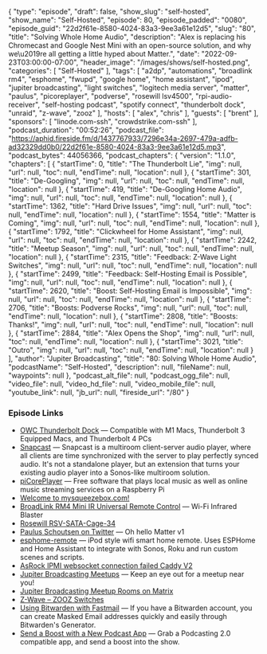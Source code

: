 {
  "type": "episode",
  "draft": false,
  "show_slug": "self-hosted",
  "show_name": "Self-Hosted",
  "episode": 80,
  "episode_padded": "0080",
  "episode_guid": "22d2f61e-8580-4024-83a3-9ee3a61e12d5",
  "slug": "80",
  "title": "Solving Whole Home Audio",
  "description": "Alex is replacing his Chromecast and Google Nest Mini with an open-source solution, and why we\u2019re all getting a little hyped about Matter.",
  "date": "2022-09-23T03:00:00-07:00",
  "header_image": "/images/shows/self-hosted.png",
  "categories": [
    "Self-Hosted"
  ],
  "tags": [
    "a2dp",
    "automations",
    "broadlink rm4",
    "esphome",
    "fwupd",
    "google home",
    "home assistant",
    "ipod",
    "jupiter broadcasting",
    "light switches",
    "logitech media server",
    "matter",
    "paulus",
    "picoreplayer",
    "podverse",
    "rosewill lsv4500",
    "rpi-audio-receiver",
    "self-hosting podcast",
    "spotify connect",
    "thunderbolt dock",
    "unraid",
    "z-wave",
    "zooz"
  ],
  "hosts": [
    "alex",
    "chris"
  ],
  "guests": [
    "brent"
  ],
  "sponsors": [
    "linode.com-ssh",
    "crowdstrike.com-ssh"
  ],
  "podcast_duration": "00:52:26",
  "podcast_file": "https://aphid.fireside.fm/d/1437767933/7296e34a-2697-479a-adfb-ad32329dd0b0/22d2f61e-8580-4024-83a3-9ee3a61e12d5.mp3",
  "podcast_bytes": 44056366,
  "podcast_chapters": {
    "version": "1.1.0",
    "chapters": [
      {
        "startTime": 0,
        "title": "The Thunderbolt Lie",
        "img": null,
        "url": null,
        "toc": null,
        "endTime": null,
        "location": null
      },
      {
        "startTime": 301,
        "title": "De-Googling",
        "img": null,
        "url": null,
        "toc": null,
        "endTime": null,
        "location": null
      },
      {
        "startTime": 419,
        "title": "De-Googling Home Audio",
        "img": null,
        "url": null,
        "toc": null,
        "endTime": null,
        "location": null
      },
      {
        "startTime": 1362,
        "title": "Hard Drive Issues",
        "img": null,
        "url": null,
        "toc": null,
        "endTime": null,
        "location": null
      },
      {
        "startTime": 1554,
        "title": "Matter is Coming",
        "img": null,
        "url": null,
        "toc": null,
        "endTime": null,
        "location": null
      },
      {
        "startTime": 1792,
        "title": "Clickwheel for Home Assistant",
        "img": null,
        "url": null,
        "toc": null,
        "endTime": null,
        "location": null
      },
      {
        "startTime": 2242,
        "title": "Meetup Season",
        "img": null,
        "url": null,
        "toc": null,
        "endTime": null,
        "location": null
      },
      {
        "startTime": 2315,
        "title": "Feedback: Z-Wave Light Switches",
        "img": null,
        "url": null,
        "toc": null,
        "endTime": null,
        "location": null
      },
      {
        "startTime": 2499,
        "title": "Feedback: Self-Hosting Email is Possible",
        "img": null,
        "url": null,
        "toc": null,
        "endTime": null,
        "location": null
      },
      {
        "startTime": 2620,
        "title": "Boost: Self-Hosting Email is Impossible",
        "img": null,
        "url": null,
        "toc": null,
        "endTime": null,
        "location": null
      },
      {
        "startTime": 2706,
        "title": "Boosts: Podverse Rocks",
        "img": null,
        "url": null,
        "toc": null,
        "endTime": null,
        "location": null
      },
      {
        "startTime": 2808,
        "title": "Boosts: Thanks!",
        "img": null,
        "url": null,
        "toc": null,
        "endTime": null,
        "location": null
      },
      {
        "startTime": 2884,
        "title": "Alex Opens the Shop",
        "img": null,
        "url": null,
        "toc": null,
        "endTime": null,
        "location": null
      },
      {
        "startTime": 3021,
        "title": "Outro",
        "img": null,
        "url": null,
        "toc": null,
        "endTime": null,
        "location": null
      }
    ],
    "author": "Jupiter Broadcasting",
    "title": "80: Solving Whole Home Audio",
    "podcastName": "Self-Hosted",
    "description": null,
    "fileName": null,
    "waypoints": null
  },
  "podcast_alt_file": null,
  "podcast_ogg_file": null,
  "video_file": null,
  "video_hd_file": null,
  "video_mobile_file": null,
  "youtube_link": null,
  "jb_url": null,
  "fireside_url": "/80"
}


### Episode Links

  * [OWC Thunderbolt Dock](https://www.amazon.com/OWC-Thunderbolt-Dock-Compatible-Equipped/dp/B097TVLB4F/ "OWC Thunderbolt Dock") — Compatible with M1 Macs, Thunderbolt 3 Equipped Macs, and Thunderbolt 4 PCs
  * [Snapcast](https://github.com/badaix/snapcast "Snapcast") — Snapcast is a multiroom client-server audio player, where all clients are time synchronized with the server to play perfectly synced audio. It's not a standalone player, but an extension that turns your existing audio player into a Sonos-like multiroom solution.
  * [piCorePlayer](https://www.picoreplayer.org/ "piCorePlayer") — Free software that plays local music as well as online music streaming services on a Raspberry Pi 
  * [Welcome to mysqueezebox.com!](https://www.mysqueezebox.com/download "Welcome to mysqueezebox.com!")
  * [BroadLink RM4 Mini IR Universal Remote Control](https://www.amazon.com/Broadlink-RM4-Universal-Control-Compatible/dp/B07ZSF46BX?th=1 "BroadLink RM4 Mini IR Universal Remote Control") — Wi-Fi Infrared Blaster
  * [Rosewill RSV-SATA-Cage-34](https://www.rosewill.com/rosewill-rsv-sata-cage-34-hard-disk-drive-cage/p/9SIA072GJ92556?seoLink=server-components&seoName=Server%20Components "Rosewill RSV-SATA-Cage-34")
  * [Paulus Schoutsen on Twitter](https://mobile.twitter.com/balloob/status/1571852962766659587 "Paulus Schoutsen on Twitter") — Oh hello Matter v1 
  * [esphome-remote](https://github.com/landonr/esphome-remote "esphome-remote") — iPod style wifi smart home remote. Uses ESPHome and Home Assistant to integrate with Sonos, Roku and run custom scenes and scripts. 
  * [AsRock IPMI websocket connection failed Caddy V2](https://caddy.community/t/asrock-ipmi-websocket-connection-failed-caddy-v2/16961/8 "AsRock IPMI websocket connection failed Caddy V2")
  * [Jupiter Broadcasting Meetups](https://www.meetup.com/jupiterbroadcasting/ "Jupiter Broadcasting Meetups") — Keep an eye out for a meetup near you!
  * [Jupiter Broadcasting Meetup Rooms on Matrix](https://bit.ly/meetupmatrix "Jupiter Broadcasting Meetup Rooms on Matrix")
  * [Z-Wave – ZOOZ Switches](https://www.getzooz.com/products/ "Z-Wave – ZOOZ Switches")
  * [Using Bitwarden with Fastmail](https://www.fastmail.help/hc/en-us/articles/5469165600655-Using-Bitwarden-with-Fastmail "Using Bitwarden with Fastmail") — If you have a Bitwarden account, you can create Masked Email addresses quickly and easily through Bitwarden's Generator.
  * [Send a Boost with a New Podcast App](https://podcastindex.org/apps?appTypes=app&elements=Value "Send a Boost with a New Podcast App") — Grab a Podcasting 2.0 compatible app, and send a boost into the show.


